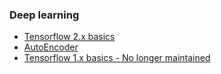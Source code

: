 ### Deep learning

- [Tensorflow 2.x basics](https://github.com/rahulbakshee/dl/tree/master/Tensorflow%202.0)
- [AutoEncoder](https://github.com/rahulbakshee/dl/tree/master/AutoEncoder)
- [Tensorflow 1.x basics - No longer maintained](https://github.com/rahulbakshee/dl/tree/master/TensorFlow-Basics)
